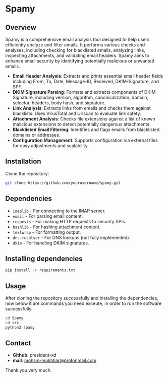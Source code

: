# Spamy

## Overview

Spamy is a comprehensive email analysis tool designed to help users efficiently analyze and filter emails. It performs various checks and analyses, including checking for blacklisted emails, analyzing links, inspecting attachments, and validating email headers. Spamy aims to enhance email security by identifying potentially malicious or unwanted emails.

- **Email Header Analysis**: Extracts and prints essential email header fields including From, To, Date, Message-ID, Received, DKIM-Signature, and SPF.
- **DKIM Signature Parsing**: Formats and extracts components of DKIM-Signature, including version, algorithm, canonicalization, domain, selector, headers, body hash, and signature.
- **Link Analysis**: Extracts links from emails and checks them against blacklists. Uses VirusTotal and Urlscan to evaluate link safety.
- **Attachment Analysis**: Checks file extensions against a list of known malicious extensions to detect potentially dangerous attachments.
- **Blacklisted Email Filtering**: Identifies and flags emails from blacklisted domains or addresses.
- **Configuration Management**: Supports configuration via external files for easy adjustments and scalability.

## Installation

Clone the repository:

```bash
git clone https://github.com/yourusername/spamy.git
```

## Dependencies

- `imaplib` - For connecting to the IMAP server.
- `email` - For parsing email content.
- `requests` - For making HTTP requests to security APIs.
- `hashlib` - For hashing attachment content.
- `textwrap` - For formatting output.
- `dns.resolver` - For DNS lookups (not fully implemented).
- `dkim` - For handling DKIM signatures.

## Installing dependencies

```bash
pip install -r requirements.txt
```


## Usage

After cloning the repository successfully and installing the dependencies, now below it are commands you need exceute, in order to run the software successfully.

```bash
cd Spamy
cd src
python3 spamy
```


## Contact
- **Github**: president-xd
- **mail**: mohsin-mukhtiar@protonmail.com

Thank you very much.

